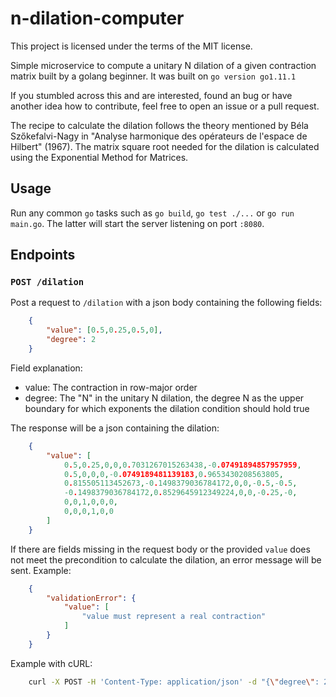 
# n-dilation-computer

This project is licensed under the terms of the MIT license.

Simple microservice to compute a unitary N dilation of a given contraction matrix built by a golang beginner. It was built on `go version go1.11.1`

If you stumbled across this and are interested, found an bug or have another idea how to contribute, feel free to open an issue or a pull request.

The recipe to calculate the dilation follows the theory mentioned by Béla Szőkefalvi-Nagy in "Analyse harmonique des opérateurs de l'espace de Hilbert" (1967). The matrix square root needed for the dilation is calculated using the Exponential Method for Matrices.

## Usage

Run any common `go` tasks such as `go build`, `go test ./...` or `go run main.go`. The latter will start the server listening on port `:8080`.

## Endpoints

### ```POST /dilation```

Post a request to `/dilation` with a json body containing the following fields:

```json
	{
		"value": [0.5,0.25,0.5,0],
		"degree": 2
	}
```

Field explanation:
- value: The contraction in row-major order
- degree: The "N" in the unitary N dilation, the degree N as the upper boundary for which exponents the dilation condition should hold true


The response will be a json containing the dilation:

```json
	{
		"value": [
			0.5,0.25,0,0,0.7031267015263438,-0.07491894857957959,
			0.5,0,0,0,-0.0749189481139183,0.9653430208563805,
			0.815505113452673,-0.1498379036784172,0,0,-0.5,-0.5,
			-0.1498379036784172,0.8529645912349224,0,0,-0.25,-0,
			0,0,1,0,0,0,
			0,0,0,1,0,0
		]
	}
```

If there are fields missing in the request body or the provided `value` does not meet the precondition to calculate the dilation, an error message will be sent. Example:

```json
	{
		"validationError": {
			"value": [
				"value must represent a real contraction"
			]
		}
	}
```

Example with cURL:
```bash
	curl -X POST -H 'Content-Type: application/json' -d "{\"degree\": 2, \"value\": [0.5,0.25,0.5,0]}" http://localhost:8080/dilation
```
